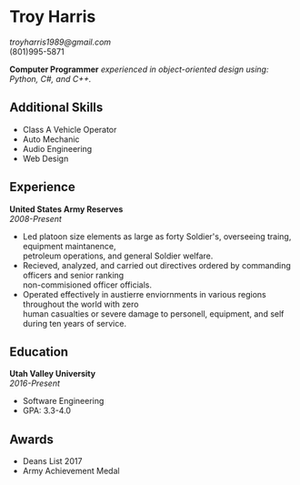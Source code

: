 # Troy Harris  
_troyharris1989@gmail.com_  
(801)995-5871  
  
**Computer Programmer** _experienced in object-oriented design using: Python, C#, and C++._  
## Additional Skills  
* Class A Vehicle Operator
* Auto Mechanic
* Audio Engineering
* Web Design  

## Experience  
**United States Army Reserves**  
_2008-Present_  
* Led platoon size elements as large as forty Soldier's, overseeing traing, equipment maintanence,  
petroleum operations, and general Soldier welfare.
* Recieved, analyzed, and carried out directives ordered by commanding officers and senior ranking  
non-commisioned officer officials.
* Operated effectively in austierre enviornments in various regions throughout the world with zero  
human casualties or severe damage to personell, equipment, and self during ten years of service.  

## Education  
**Utah Valley University**  
_2016-Present_  
* Software Engineering
* GPA: 3.3-4.0  
## Awards  
* Deans List 2017
* Army Achievement Medal

